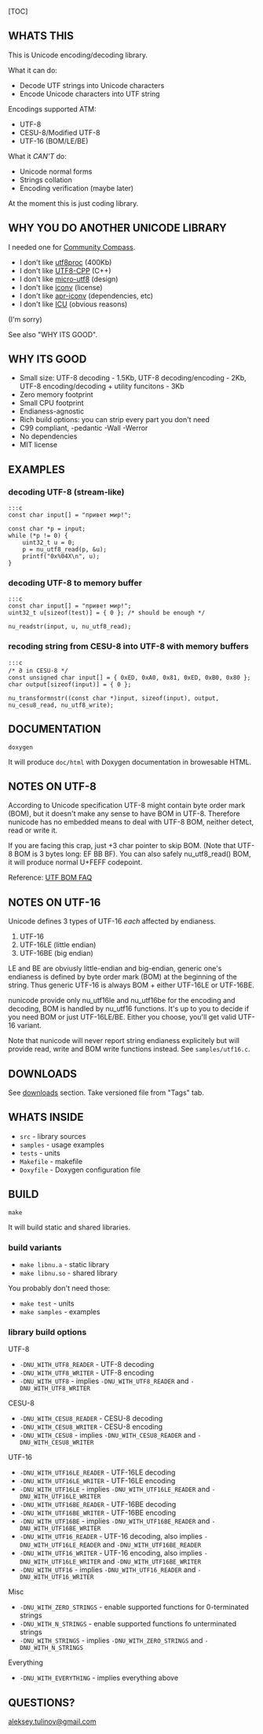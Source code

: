 [TOC]

## WHATS THIS

This is Unicode encoding/decoding library.

What it can do:

* Decode UTF strings into Unicode characters
* Encode Unicode characters into UTF string

Encodings supported ATM:

* UTF-8
* CESU-8/Modified UTF-8
* UTF-16 (BOM/LE/BE)

What it *CAN'T* do:

* Unicode normal forms
* Strings collation
* Encoding verification (maybe later)

At the moment this is just coding library.

## WHY YOU DO ANOTHER UNICODE LIBRARY

I needed one for [Community Compass][].

* I don't like [utf8proc][] (400Kb)
* I don't like [UTF8-CPP][] (C++)
* I don't like [micro-utf8][] (design)
* I don't like [iconv][] (license)
* I don't like [apr-iconv][] (dependencies, etc)
* I don't like [ICU][] (obvious reasons)

(I'm sorry)

See also "WHY ITS GOOD".

[Community Compass]: https://bitbucket.org/alekseyt/compass
[utf8proc]: http://www.public-software-group.org/utf8proc
[UTF8-CPP]: http://utfcpp.sourceforge.net/
[micro-utf8]: http://puszcza.gnu.org.ua/software/microutf8/
[iconv]: http://www.gnu.org/software/libiconv/
[apr-iconv]: http://apr.apache.org/
[ICU]: http://site.icu-project.org/

## WHY ITS GOOD

* Small size: UTF-8 decoding - 1.5Kb, UTF-8 decoding/encoding - 2Kb, UTF-8 encoding/decoding + utility funcitons - 3Kb
* Zero memory footprint
* Small CPU footprint
* Endianess-agnostic
* Rich build options: you can strip every part you don't need
* C99 compliant, -pedantic -Wall -Werror
* No dependencies
* MIT license

## EXAMPLES

### decoding UTF-8 (stream-like)

    :::c
    const char input[] = "привет мир!";

    const char *p = input;
    while (*p != 0) {
        uint32_t u = 0;
        p = nu_utf8_read(p, &u);
        printf("0x%04X\n", u);
    }

### decoding UTF-8 to memory buffer

    :::c
    const char input[] = "привет мир!";
    uint32_t u[sizeof(test)] = { 0 }; /* should be enough */

    nu_readstr(input, u, nu_utf8_read);

### recoding string from CESU-8 into UTF-8 with memory buffers

    :::c
    /* 𐐀 in CESU-8 */
    const unsigned char input[] = { 0xED, 0xA0, 0x81, 0xED, 0xB0, 0x80 };
    char output[sizeof(input)] = { 0 };
    
    nu_transformnstr((const char *)input, sizeof(input), output, nu_cesu8_read, nu_utf8_write);

## DOCUMENTATION

``doxygen``

It will produce ``doc/html`` with Doxygen documentation in browesable HTML.

## NOTES ON UTF-8

According to Unicode specification UTF-8 might contain byte order mark (BOM),
but it doesn't make any sense to have BOM in UTF-8. Therefore nunicode has no
embedded means to deal with UTF-8 BOM, neither detect, read or write it.

If you are facing this crap, just +3 char pointer to skip BOM. (Note that UTF-8
BOM is 3 bytes long: EF BB BF). You can also safely nu\_utf8\_read() BOM, it will
produce normal U+FEFF codepoint.

Reference: [UTF BOM FAQ][]

[UTF BOM FAQ]: http://www.unicode.org/faq/utf_bom.html

## NOTES ON UTF-16

Unicode defines 3 types of UTF-16 *each* affected by endianess.

1. UTF-16
2. UTF-16LE (little endian)
3. UTF-16BE (big endian)

LE and BE are obviusly little-endian and big-endian, generic one's endianess is
defined by byte order mark (BOM) at the beginning of the string. Thus generic
UTF-16 is always BOM + either UTF-16LE or UTF-16BE.

nunicode provide only nu\_utf16le and nu\_utf16be for the encoding and decoding,
BOM is handled by nu\_utf16 functions. It's up to you to decide if you need BOM or
just UTF-16LE/BE. Either you choose, you'll get valid UTF-16 variant.

Note that nunicode will never report string endianess explicitely but will provide
read, write and BOM write functions instead. See ``samples/utf16.c``.

## DOWNLOADS

See [downloads][] section. Take versioned file from "Tags" tab.

[downloads]: https://bitbucket.org/alekseyt/nunicode/downloads

## WHATS INSIDE

* ``src`` - library sources
* ``samples`` - usage examples
* ``tests`` - units
* ``Makefile`` - makefile
* ``Doxyfile`` - Doxygen configuration file

## BUILD

``make``

It will build static and shared libraries.

### build variants

* ``make libnu.a`` - static library
* ``make libnu.so`` - shared library

You probably don't need those:

* ``make test`` - units
* ``make samples`` - examples

### library build options

UTF-8

* ``-DNU_WITH_UTF8_READER`` - UTF-8 decoding
* ``-DNU_WITH_UTF8_WRITER`` - UTF-8 encoding
* ``-DNU_WITH_UTF8`` - implies ``-DNU_WITH_UTF8_READER`` and ``-DNU_WITH_UTF8_WRITER``

CESU-8

* ``-DNU_WITH_CESU8_READER`` - CESU-8 decoding
* ``-DNU_WITH_CESU8_WRITER`` - CESU-8 encoding
* ``-DNU_WITH_CESU8`` - implies ``-DNU_WITH_CESU8_READER`` and ``-DNU_WITH_CESU8_WRITER``

UTF-16

* ``-DNU_WITH_UTF16LE_READER`` - UTF-16LE decoding
* ``-DNU_WITH_UTF16LE_WRITER`` - UTF-16LE encoding
* ``-DNU_WITH_UTF16LE`` - implies ``-DNU_WITH_UTF16LE_READER`` and ``-DNU_WITH_UTF16LE_WRITER``
* ``-DNU_WITH_UTF16BE_READER`` - UTF-16BE decoding
* ``-DNU_WITH_UTF16BE_WRITER`` - UTF-16BE encoding
* ``-DNU_WITH_UTF16BE`` - implies ``-DNU_WITH_UTF16BE_READER`` and ``-DNU_WITH_UTF16BE_WRITER``
* ``-DNU_WITH_UTF16_READER`` - UTF-16 decoding, also implies ``-DNU_WITH_UTF16LE_READER`` 
  and ``-DNU_WITH_UTF16BE_READER``
* ``-DNU_WITH_UTF16_WRITER`` - UTF-16 encoding, also implies ``-DNU_WITH_UTF16LE_WRITER``
  and ``-DNU_WITH_UTF16BE_WRITER``
* ``-DNU_WITH_UTF16`` - implies ``-DNU_WITH_UTF16_READER`` and ``-DNU_WITH_UTF16_WRITER``

Misc

* ``-DNU_WITH_ZERO_STRINGS`` - enable supported functions for 0-terminated strings
* ``-DNU_WITH_N_STRINGS`` - enable supported functions fo unterminated strings
* ``-DNU_WITH_STRINGS`` - implies ``-DNU_WITH_ZERO_STRINGS`` and ``-DNU_WITH_N_STRINGS``

Everything

* ``-DNU_WITH_EVERYTHING`` - implies everything above

## QUESTIONS?

[aleksey.tulinov@gmail.com][]

[aleksey.tulinov@gmail.com]: mailto:aleksey.tulinov@gmail.com
